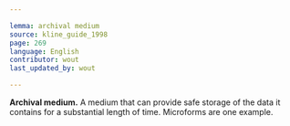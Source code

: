 ```yaml
---

lemma: archival medium
source: kline_guide_1998
page: 269
language: English
contributor: wout
last_updated_by: wout

---
```


**Archival medium.** A medium that can provide safe storage of the data it contains for a substantial length of time. Microforms are one example.
